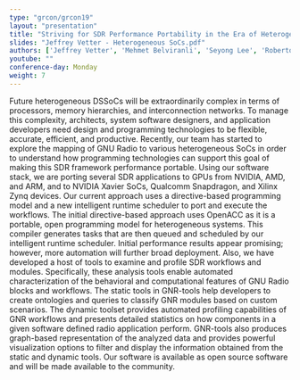 ```yaml
---
type: "grcon/grcon19"
layout: "presentation"
title: "Striving for SDR Performance Portability in the Era of Heterogeneous SoCs"
slides: "Jeffrey Vetter - Heterogeneous SoCs.pdf"
authors: ['Jeffrey Vetter', 'Mehmet Belviranli', 'Seyong Lee', 'Roberto Gioiosa', 'Abdel-Kareem Moadi']
youtube: ""
conference-day: Monday
weight: 7 
---
```

Future heterogeneous DSSoCs will be extraordinarily complex in terms of processors, memory hierarchies, and interconnection networks. To manage this complexity, architects, system software designers, and application developers need design and programming technologies to be flexible, accurate, efficient, and productive. Recently, our team has started to explore the mapping of GNU Radio to various heterogeneous SoCs in order to understand how programming technologies can support this goal of making this SDR framework performance portable. Using our software stack, we are porting several SDR applications to GPUs from NVIDIA, AMD, and ARM, and to NVIDIA Xavier SoCs, Qualcomm Snapdragon, and Xilinx Zynq devices. Our current approach uses a directive-based programming model and a new intelligent runtime scheduler to port and execute the workflows. The initial directive-based approach uses OpenACC as it is a portable, open programming model for heterogeneous systems. This compiler generates tasks that are then queued and scheduled by our intelligent runtime scheduler. Initial performance results appear promising; however, more automation will further broad deployment. Also, we have developed a host of tools to examine and profile SDR workflows and modules. Specifically, these analysis tools enable automated characterization of the behavioral and computational features of GNU Radio blocks and workflows. The static tools in GNR-tools help developers to create ontologies and queries to classify GNR modules based on custom scenarios. The dynamic toolset provides automated profiling capabilities of GNR workflows and presents detailed statistics on how components in a given software defined radio application perform. GNR-tools also produces graph-based representation of the analyzed data and provides powerful visualization options to filter and display the information obtained from the static and dynamic tools. Our software is available as open source software and will be made available to the community.
